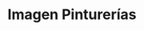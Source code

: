 ---
title: "Imagen Pinturerías"
url: /martinez/imagen-pinturerias-avenida-santa-fe/
shop: pintura
---